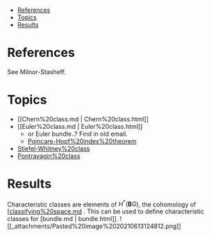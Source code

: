 -   [References](#references)
-   [Topics](#topics)
-   [Results](#results)














# References

See Milnor-Stasheff.

# Topics

-   [[Chern%20class.md | Chern%20class.html]]
-   [[Euler%20class.md | Euler%20class.html]]
    -   or Euler bundle..? Find in old email.
    -   [Poincare-Hopf%20index%20theorem](Poincare-Hopf%20index%20theorem)
-   [Stiefel-Whitney%20class](Stiefel-Whitney%20class)
-   [Pontrayagin%20class](Pontrayagin%20class)

# Results

Characteristic classes are elements of $H^*({\mathbf{B}}G)$, the cohomology of [[classifying%20space.md](classifying%20space.md) . This can be used to define characteristic classes for [bundle.md | bundle.html]]. ![[_attachments/Pasted%20image%2020210613124812.png]]
